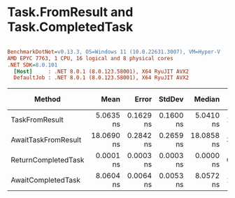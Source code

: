 # Task.FromResult and Task.CompletedTask


``` ini

BenchmarkDotNet=v0.13.3, OS=Windows 11 (10.0.22631.3007), VM=Hyper-V
AMD EPYC 7763, 1 CPU, 16 logical and 8 physical cores
.NET SDK=8.0.101
  [Host]     : .NET 8.0.1 (8.0.123.58001), X64 RyuJIT AVX2
  DefaultJob : .NET 8.0.1 (8.0.123.58001), X64 RyuJIT AVX2


```
|              Method |       Mean |     Error |    StdDev |     Median | Ratio | RatioSD |   Gen0 | Allocated | Alloc Ratio |
|-------------------- |-----------:|----------:|----------:|-----------:|------:|--------:|-------:|----------:|------------:|
|      TaskFromResult |  5.0635 ns | 0.1629 ns | 0.1600 ns |  5.0410 ns | 1.000 |    0.00 | 0.0043 |      72 B |        1.00 |
| AwaitTaskFromResult | 18.0690 ns | 0.2842 ns | 0.2659 ns | 18.0858 ns | 3.578 |    0.09 | 0.0086 |     144 B |        2.00 |
| ReturnCompletedTask |  0.0001 ns | 0.0003 ns | 0.0003 ns |  0.0000 ns | 0.000 |    0.00 |      - |         - |        0.00 |
|  AwaitCompletedTask |  8.0604 ns | 0.0064 ns | 0.0053 ns |  8.0572 ns | 1.593 |    0.05 |      - |         - |        0.00 |
